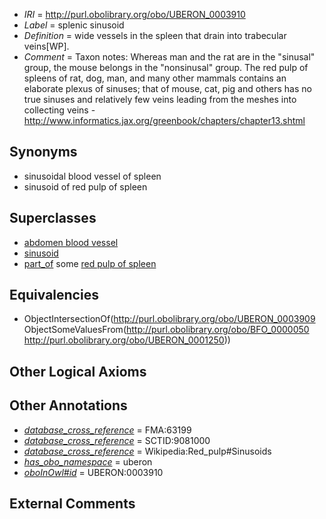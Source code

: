  * *IRI* = http://purl.obolibrary.org/obo/UBERON_0003910
 * *Label* = splenic sinusoid
 * *Definition* = wide vessels in the spleen that drain into trabecular veins[WP].
 * *Comment* = Taxon notes: Whereas man and the rat are in the "sinusal" group, the mouse belongs in the "nonsinusal" group. The red pulp of spleens of rat, dog, man, and many other mammals contains an elaborate plexus of sinuses; that of mouse, cat, pig and others has no true sinuses and relatively few veins leading from the meshes into collecting veins - http://www.informatics.jax.org/greenbook/chapters/chapter13.shtml

## Synonyms

 * sinusoidal blood vessel of spleen
 * sinusoid of red pulp of spleen

## Superclasses

 * [abdomen blood vessel](../../UBERON/97/UBERON_0003497.md)
 * [sinusoid](../../UBERON/09/UBERON_0003909.md)
 * [part_of](../../BFO/50/BFO_0000050.md) some [red pulp of spleen](../../UBERON/50/UBERON_0001250.md)

## Equivalencies

 * ObjectIntersectionOf(<http://purl.obolibrary.org/obo/UBERON_0003909> ObjectSomeValuesFrom(<http://purl.obolibrary.org/obo/BFO_0000050> <http://purl.obolibrary.org/obo/UBERON_0001250>))

## Other Logical Axioms


## Other Annotations

 * *[database_cross_reference](../../ef/oboInOwl#hasDbXref.md)* = FMA:63199
 * *[database_cross_reference](../../ef/oboInOwl#hasDbXref.md)* = SCTID:9081000
 * *[database_cross_reference](../../ef/oboInOwl#hasDbXref.md)* = Wikipedia:Red_pulp#Sinusoids
 * *[has_obo_namespace](../../ce/oboInOwl#hasOBONamespace.md)* = uberon
 * *[oboInOwl#id](../../id/oboInOwl#id.md)* = UBERON:0003910

## External Comments

